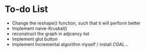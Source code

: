 # To-do List
 - Change the reshape() function, such that it will perform better
 - Implement naive-Kruskal()
 - reconstruct the graph in adjcancy list
 - Implement glut button
 - Implement Incremental algorithm myself / install *CGAL*...